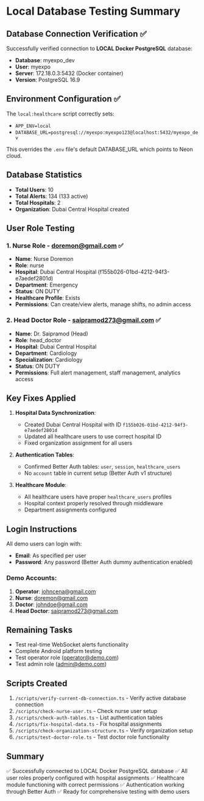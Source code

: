 # Local Database Testing Summary

## Database Connection Verification ✅

Successfully verified connection to **LOCAL Docker PostgreSQL** database:
- **Database**: myexpo_dev  
- **User**: myexpo
- **Server**: 172.18.0.3:5432 (Docker container)
- **Version**: PostgreSQL 16.9

## Environment Configuration ✅

The `local:healthcare` script correctly sets:
- `APP_ENV=local`
- `DATABASE_URL=postgresql://myexpo:myexpo123@localhost:5432/myexpo_dev`

This overrides the `.env` file's default DATABASE_URL which points to Neon cloud.

## Database Statistics

- **Total Users**: 10
- **Total Alerts**: 134 (133 active)
- **Total Hospitals**: 2
- **Organization**: Dubai Central Hospital created

## User Role Testing

### 1. Nurse Role - doremon@gmail.com ✅
- **Name**: Nurse Doremon
- **Role**: nurse
- **Hospital**: Dubai Central Hospital (f155b026-01bd-4212-94f3-e7aedef2801d)
- **Department**: Emergency
- **Status**: ON DUTY
- **Healthcare Profile**: Exists
- **Permissions**: Can create/view alerts, manage shifts, no admin access

### 2. Head Doctor Role - saipramod273@gmail.com ✅
- **Name**: Dr. Saipramod (Head)
- **Role**: head_doctor
- **Hospital**: Dubai Central Hospital
- **Department**: Cardiology
- **Specialization**: Cardiology
- **Status**: ON DUTY
- **Permissions**: Full alert management, staff management, analytics access

## Key Fixes Applied

1. **Hospital Data Synchronization**:
   - Created Dubai Central Hospital with ID `f155b026-01bd-4212-94f3-e7aedef2801d`
   - Updated all healthcare users to use correct hospital ID
   - Fixed organization assignment for all users

2. **Authentication Tables**:
   - Confirmed Better Auth tables: `user`, `session`, `healthcare_users`
   - No `account` table in current setup (Better Auth v1 structure)

3. **Healthcare Module**:
   - All healthcare users have proper `healthcare_users` profiles
   - Hospital context properly resolved through middleware
   - Department assignments configured

## Login Instructions

All demo users can login with:
- **Email**: As specified per user
- **Password**: Any password (Better Auth dummy authentication enabled)

### Demo Accounts:
1. **Operator**: johncena@gmail.com
2. **Nurse**: doremon@gmail.com  
3. **Doctor**: johndoe@gmail.com
4. **Head Doctor**: saipramod273@gmail.com

## Remaining Tasks

- Test real-time WebSocket alerts functionality
- Complete Android platform testing
- Test operator role (operator@demo.com)
- Test admin role (admin@demo.com)

## Scripts Created

1. `/scripts/verify-current-db-connection.ts` - Verify active database connection
2. `/scripts/check-nurse-user.ts` - Check nurse user setup
3. `/scripts/check-auth-tables.ts` - List authentication tables
4. `/scripts/fix-hospital-data.ts` - Fix hospital assignments
5. `/scripts/check-organization-structure.ts` - Verify organization setup
6. `/scripts/test-doctor-role.ts` - Test doctor role functionality

## Summary

✅ Successfully connected to LOCAL Docker PostgreSQL database
✅ All user roles properly configured with hospital assignments
✅ Healthcare module functioning with correct permissions
✅ Authentication working through Better Auth
✅ Ready for comprehensive testing with demo users